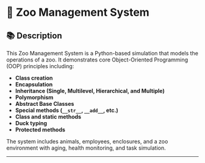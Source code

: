 # 🦁 Zoo Management System

## 📚 Description

This Zoo Management System is a Python-based simulation that models the operations of a zoo. It demonstrates core Object-Oriented Programming (OOP) principles including:

- **Class creation**
- **Encapsulation**
- **Inheritance (Single, Multilevel, Hierarchical, and Multiple)**
- **Polymorphism**
- **Abstract Base Classes**
- **Special methods (`__str__`, `__add__`, etc.)**
- **Class and static methods**
- **Duck typing**
- **Protected methods**

The system includes animals, employees, enclosures, and a zoo environment with aging, health monitoring, and task simulation.

---

